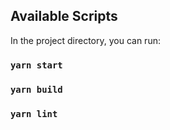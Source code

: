 ## Available Scripts

In the project directory, you can run:

### `yarn start`

### `yarn build`

### `yarn lint`
